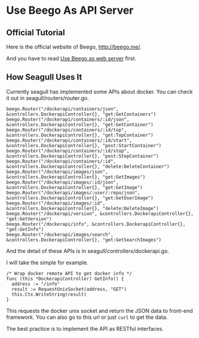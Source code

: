 
# Use Beego As API Server

## Official Tutorial

Here is the official website of Beego, <http://beego.me/>.

And you have to read [Use Beego as web server](2014-10-23-use-beego-as-web-server.md) first.

## How Seagull Uses It

Currently seagull has implemented some APIs about docker. You can check it out in seagull/routers/router.go.

```
beego.Router("/dockerapi/containers/json", &controllers.DockerapiController{}, "get:GetContainers")
beego.Router("/dockerapi/containers/:id/json", &controllers.DockerapiController{}, "get:GetContainer")
beego.Router("/dockerapi/containers/:id/top", &controllers.DockerapiController{}, "get:TopContainer")
beego.Router("/dockerapi/containers/:id/start", &controllers.DockerapiController{}, "post:StartContainer")
beego.Router("/dockerapi/containers/:id/stop", &controllers.DockerapiController{}, "post:StopContainer")
beego.Router("/dockerapi/containers/:id", &controllers.DockerapiController{}, "delete:DeleteContainer")
beego.Router("/dockerapi/images/json", &controllers.DockerapiController{}, "get:GetImages")
beego.Router("/dockerapi/images/:id/json", &controllers.DockerapiController{}, "get:GetImage")
beego.Router("/dockerapi/images/:user/:repo/json", &controllers.DockerapiController{}, "get:GetUserImage")
beego.Router("/dockerapi/images/:id", &controllers.DockerapiController{}, "delete:DeleteImage")
beego.Router("/dockerapi/version", &controllers.DockerapiController{}, "get:GetVersion")
beego.Router("/dockerapi/info", &controllers.DockerapiController{}, "get:GetInfo")
beego.Router("/dockerapi/images/search", &controllers.DockerapiController{}, "get:GetSearchImages")
```

And the detail of these APIs is in seagull/controllers/dockerapi.go.

I will take the simple for example.

```
/* Wrap docker remote API to get docker info */
func (this *DockerapiController) GetInfo() {
  address := "/info"
  result := RequestUnixSocket(address, "GET")
  this.Ctx.WriteString(result)
}
```

This requests the docker unix socket and return the JSON data to front-end framework. You can also go to this url or just `curl` to get the data.

The best practice is to implement the API as RESTful interfaces.
